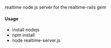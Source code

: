realtime node.js server for the realtime-rails gem

#### Usage

- install nodejs
- npm install
- node realtime-server.js
